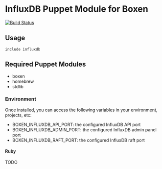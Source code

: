 # InfluxDB Puppet Module for Boxen

[![Build Status](https://travis-ci.org/CargoSense/puppet-influxdb.png?branch=master)](https://travis-ci.org/CargoSense/puppet-influxdb)

## Usage

```puppet
include influxdb
```

## Required Puppet Modules

* boxen
* homebrew
* stdlib

### Environment

Once installed, you can access the following variables in your environment, projects, etc:

* BOXEN_INFLUXDB_API_PORT: the configured InfluxDB API port
* BOXEN_INFLUXDB_ADMIN_PORT: the configured InfluxDB admin panel port
* BOXEN_INFLUXDB_RAFT_PORT: the configured InfluxDB raft port

#### Ruby

TODO

